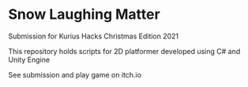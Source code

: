 # Snow Laughing Matter
Submission for Kurius Hacks Christmas Edition 2021

This repository holds scripts for 2D platformer developed using C# and Unity Engine

See submission and play game on itch.io
